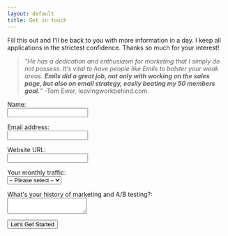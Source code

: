 ```yaml
---
layout: default
title: Get in touch
---
```


Fill this out and I'll be back to you with more information in a day. I keep all applications in the strictest confidence. Thanks so much for your interest!

> *"He has a dedication and enthusiasm for marketing that I simply do not possess. It’s vital to have people like Emils to bolster your weak areas. **Emils did a great job, not only with working on the sales page, but also on email strategy, easily beating my 50 members goal.**"*
> -Tom Ewer, leavingworkbehind.com.


<form action="http://formspree.io/emils.veveris@gmail.com" method="POST" id="my-form">
<p>Name:
<br><input name="first_name" type="text" required></p>

<p>Email address:
<br><input name="email" type="email" required></p>

<p>Website URL:
<br><input name="url" type="text" required></p>

<p>Your monthly traffic:
<br><select name="visitors_per_month" required>
<option value="">&ndash; Please select &ndash;</option>
<option value="Under 5k">Under 5k</option>
<option value="5k - 50k">5k - 50k</option>
<option value="50k - 100k">50k - 100k</option>
<option value="100k +">100k +</option>
</select>
</p>


<p>What's your history of marketing and A/B testing?:
<br><textarea name="goal" required></textarea></p>

<p><button type="submit" class="button button-primary">Let's Get Started</button></p>

<input name="_next" type="hidden" value="http://www.emilsw.com/thanks/">
<input name="_subject" type="hidden" value="EW Application">
</form>







